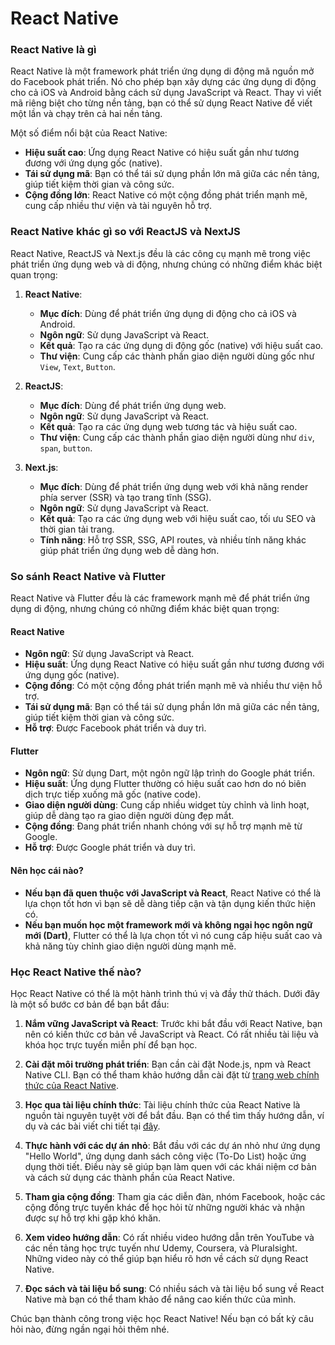 # React Native

### React Native là gì
React Native là một framework phát triển ứng dụng di động mã nguồn mở do Facebook phát triển. Nó cho phép bạn xây dựng các ứng dụng di động cho cả iOS và Android bằng cách sử dụng JavaScript và React. Thay vì viết mã riêng biệt cho từng nền tảng, bạn có thể sử dụng React Native để viết một lần và chạy trên cả hai nền tảng.

Một số điểm nổi bật của React Native:
- **Hiệu suất cao**: Ứng dụng React Native có hiệu suất gần như tương đương với ứng dụng gốc (native).
- **Tái sử dụng mã**: Bạn có thể tái sử dụng phần lớn mã giữa các nền tảng, giúp tiết kiệm thời gian và công sức.
- **Cộng đồng lớn**: React Native có một cộng đồng phát triển mạnh mẽ, cung cấp nhiều thư viện và tài nguyên hỗ trợ.

### React Native khác gì so với ReactJS và NextJS

React Native, ReactJS và Next.js đều là các công cụ mạnh mẽ trong việc phát triển ứng dụng web và di động, nhưng chúng có những điểm khác biệt quan trọng:

1. **React Native**:
   - **Mục đích**: Dùng để phát triển ứng dụng di động cho cả iOS và Android.
   - **Ngôn ngữ**: Sử dụng JavaScript và React.
   - **Kết quả**: Tạo ra các ứng dụng di động gốc (native) với hiệu suất cao.
   - **Thư viện**: Cung cấp các thành phần giao diện người dùng gốc như `View`, `Text`, `Button`.

2. **ReactJS**:
   - **Mục đích**: Dùng để phát triển ứng dụng web.
   - **Ngôn ngữ**: Sử dụng JavaScript và React.
   - **Kết quả**: Tạo ra các ứng dụng web tương tác và hiệu suất cao.
   - **Thư viện**: Cung cấp các thành phần giao diện người dùng như `div`, `span`, `button`.

3. **Next.js**:
   - **Mục đích**: Dùng để phát triển ứng dụng web với khả năng render phía server (SSR) và tạo trang tĩnh (SSG).
   - **Ngôn ngữ**: Sử dụng JavaScript và React.
   - **Kết quả**: Tạo ra các ứng dụng web với hiệu suất cao, tối ưu SEO và thời gian tải trang.
   - **Tính năng**: Hỗ trợ SSR, SSG, API routes, và nhiều tính năng khác giúp phát triển ứng dụng web dễ dàng hơn.

### So sánh React Native và Flutter

React Native và Flutter đều là các framework mạnh mẽ để phát triển ứng dụng di động, nhưng chúng có những điểm khác biệt quan trọng:

#### React Native
- **Ngôn ngữ**: Sử dụng JavaScript và React.
- **Hiệu suất**: Ứng dụng React Native có hiệu suất gần như tương đương với ứng dụng gốc (native).
- **Cộng đồng**: Có một cộng đồng phát triển mạnh mẽ và nhiều thư viện hỗ trợ.
- **Tái sử dụng mã**: Bạn có thể tái sử dụng phần lớn mã giữa các nền tảng, giúp tiết kiệm thời gian và công sức.
- **Hỗ trợ**: Được Facebook phát triển và duy trì.

#### Flutter
- **Ngôn ngữ**: Sử dụng Dart, một ngôn ngữ lập trình do Google phát triển.
- **Hiệu suất**: Ứng dụng Flutter thường có hiệu suất cao hơn do nó biên dịch trực tiếp xuống mã gốc (native code).
- **Giao diện người dùng**: Cung cấp nhiều widget tùy chỉnh và linh hoạt, giúp dễ dàng tạo ra giao diện người dùng đẹp mắt.
- **Cộng đồng**: Đang phát triển nhanh chóng với sự hỗ trợ mạnh mẽ từ Google.
- **Hỗ trợ**: Được Google phát triển và duy trì.

#### Nên học cái nào?
- **Nếu bạn đã quen thuộc với JavaScript và React**, React Native có thể là lựa chọn tốt hơn vì bạn sẽ dễ dàng tiếp cận và tận dụng kiến thức hiện có.
- **Nếu bạn muốn học một framework mới và không ngại học ngôn ngữ mới (Dart)**, Flutter có thể là lựa chọn tốt vì nó cung cấp hiệu suất cao và khả năng tùy chỉnh giao diện người dùng mạnh mẽ.

### Học React Native thế nào?

Học React Native có thể là một hành trình thú vị và đầy thử thách. Dưới đây là một số bước cơ bản để bạn bắt đầu:

1. **Nắm vững JavaScript và React**: Trước khi bắt đầu với React Native, bạn nên có kiến thức cơ bản về JavaScript và React. Có rất nhiều tài liệu và khóa học trực tuyến miễn phí để bạn học.

2. **Cài đặt môi trường phát triển**: Bạn cần cài đặt Node.js, npm và React Native CLI. Bạn có thể tham khảo hướng dẫn cài đặt từ [trang web chính thức của React Native](https://reactnative.dev/docs/environment-setup).

3. **Học qua tài liệu chính thức**: Tài liệu chính thức của React Native là nguồn tài nguyên tuyệt vời để bắt đầu. Bạn có thể tìm thấy hướng dẫn, ví dụ và các bài viết chi tiết tại [đây](https://reactnative.dev/docs/getting-started).

4. **Thực hành với các dự án nhỏ**: Bắt đầu với các dự án nhỏ như ứng dụng "Hello World", ứng dụng danh sách công việc (To-Do List) hoặc ứng dụng thời tiết. Điều này sẽ giúp bạn làm quen với các khái niệm cơ bản và cách sử dụng các thành phần của React Native.

5. **Tham gia cộng đồng**: Tham gia các diễn đàn, nhóm Facebook, hoặc các cộng đồng trực tuyến khác để học hỏi từ những người khác và nhận được sự hỗ trợ khi gặp khó khăn.

6. **Xem video hướng dẫn**: Có rất nhiều video hướng dẫn trên YouTube và các nền tảng học trực tuyến như Udemy, Coursera, và Pluralsight. Những video này có thể giúp bạn hiểu rõ hơn về cách sử dụng React Native.

7. **Đọc sách và tài liệu bổ sung**: Có nhiều sách và tài liệu bổ sung về React Native mà bạn có thể tham khảo để nâng cao kiến thức của mình.

Chúc bạn thành công trong việc học React Native! Nếu bạn có bất kỳ câu hỏi nào, đừng ngần ngại hỏi thêm nhé.